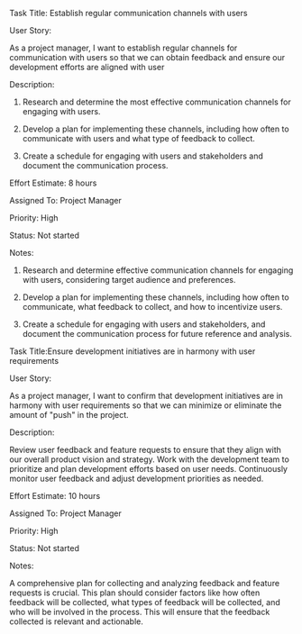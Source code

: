 Task Title: Establish regular communication channels with users

User Story: 

As a project manager, I want to establish regular channels for communication with users so that we can 
obtain feedback and ensure our development efforts are aligned with user

Description: 

1. Research and determine the most effective communication channels for engaging with users.

2. Develop a plan for implementing these channels, including how often to communicate with users and 
what type of feedback to collect. 

3. Create a schedule for engaging with users and stakeholders and document the communication process.

Effort Estimate: 8 hours

Assigned To: Project Manager

Priority: High

Status: Not started

Notes:

1. Research and determine effective communication channels for engaging with users, considering target audience and preferences.

2. Develop a plan for implementing these channels, including how often to communicate, what feedback to collect, and how to incentivize users.

3. Create a schedule for engaging with users and stakeholders, and document the communication process for future reference and analysis.



Task Title:Ensure development initiatives are in harmony with user requirements

User Story:

As a project manager, I want to confirm that development initiatives are in harmony with user 
requirements so that we can minimize or eliminate the amount of "push" in the project.

Description: 

Review user feedback and feature requests to ensure that they align with our overall product vision 
and strategy. Work with the development team to prioritize and plan development efforts based on user 
needs. Continuously monitor user feedback and adjust development priorities as needed.

Effort Estimate: 10 hours

Assigned To: Project Manager

Priority: High

Status: Not started

Notes:

A comprehensive plan for collecting and analyzing feedback and feature requests is crucial. 
This plan should consider factors like how often feedback will be collected, what types of feedback 
will be collected, and who will be involved in the process. This will ensure that the feedback 
collected is relevant and actionable.


